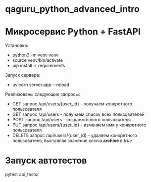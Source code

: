 # qaguru_python_advanced_intro
# Микросервис Python + FastAPI

Установка:
- python3 -m venv venv
- source venv/bin/activate
- pip install -r requirements


Запуск сервера:
- uvicorn server:app --reload

Реализованы следующие запросы:
- GET запрос /api/users/{user_id} - получаем конкретного пользователя
- GET запрос /api/users - получаем список всех пользователей
- POST запрос /api/users - создаем нового пользователя
- PUT запрос /api/users/{user_id} - изменяем имя у конкретного пользователя
- DELETE запрос /api/users/{user_id} - удаляем конкретного пользователя, выставляя значение ключа **archive** в *true*

# Запуск автотестов
pytest api_tests/
